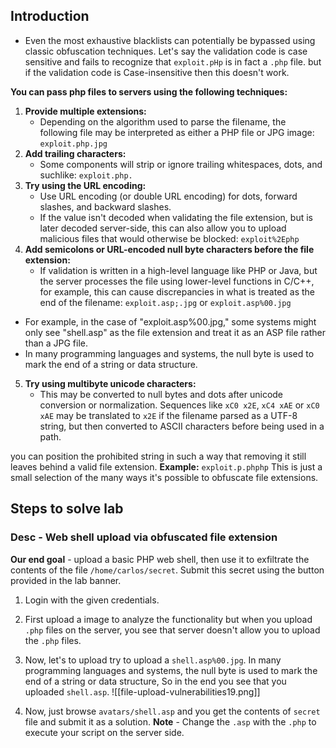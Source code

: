 ## Introduction
- Even the most exhaustive blacklists can potentially be bypassed using classic obfuscation techniques. Let's say the validation code is case sensitive and fails to recognize that `exploit.pHp` is in fact a `.php` file. but if the validation code is Case-insensitive then this doesn't work.

**You can pass php files to servers using the following techniques:**
1. **Provide multiple extensions:**
	- Depending on the algorithm used to parse the filename, the following file may be interpreted as either a PHP file or JPG image: `exploit.php.jpg`
2. **Add trailing characters:**
	- Some components will strip or ignore trailing whitespaces, dots, and suchlike: `exploit.php.`
3. **Try using the URL encoding:**
	- Use URL encoding (or double URL encoding) for dots, forward slashes, and backward slashes.
	- If the value isn't decoded when validating the file extension, but is later decoded server-side, this can also allow you to upload malicious files that would otherwise be blocked: `exploit%2Ephp`
4. **Add semicolons or URL-encoded null byte characters before the file extension:**
	- If validation is written in a high-level language like PHP or Java, but the server processes the file using lower-level functions in C/C++, for example, this can cause discrepancies in what is treated as the end of the filename:
`exploit.asp;.jpg` or `exploit.asp%00.jpg`
- For example, in the case of "exploit.asp%00.jpg," some systems might only see "shell.asp" as the file extension and treat it as an ASP file rather than a JPG file.
- In many programming languages and systems, the null byte is used to mark the end of a string or data structure.

5. **Try using multibyte unicode characters:**
	- This may be converted to null bytes and dots after unicode conversion or normalization. Sequences like `xC0 x2E`, `xC4 xAE` or `xC0 xAE` may be translated to `x2E` if the filename parsed as a UTF-8 string, but then converted to ASCII characters before being used in a path.

you can position the prohibited string in such a way that removing it still leaves behind a valid file extension.
**Example:**
`exploit.p.phphp`
This is just a small selection of the many ways it's possible to obfuscate file extensions.

## Steps to solve lab
### Desc - Web shell upload via obfuscated file extension
**Our end goal** - upload a basic PHP web shell, then use it to exfiltrate the contents of the file `/home/carlos/secret`. Submit this secret using the button provided in the lab banner.

1. Login with the given credentials.
2. First upload a image to analyze the functionality but when you upload `.php` files on the server, you see that server doesn't allow you to upload the `.php` files.
3. Now, let's to upload try to upload a `shell.asp%00.jpg`. In many programming languages and systems, the null byte is used to mark the end of a string or data structure, So in the end you see that you uploaded `shell.asp`.
![[file-upload-vulnerabilities19.png]]

4. Now, just browse `avatars/shell.asp` and you get the contents of `secret` file and submit it as a solution.
**Note** - Change the `.asp` with the `.php` to execute your script on the server side.